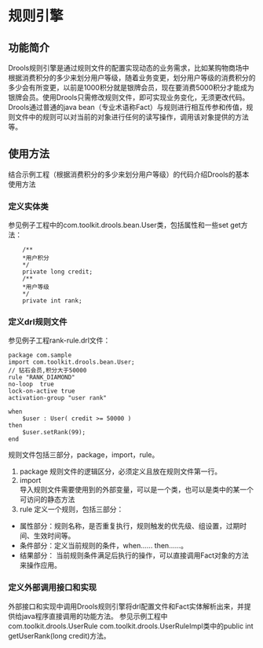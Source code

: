 # 规则引擎 #

## 功能简介 
 
Drools规则引擎是通过规则文件的配置实现动态的业务需求，比如某购物商场中根据消费积分的多少来划分用户等级，随着业务变更，划分用户等级的消费积分的多少会有所变更，以前是1000积分就是银牌会员，现在要消费5000积分才能成为银牌会员。使用Drools只需修改规则文件，即可实现业务变化，无须更改代码。
Drools通过普通的java bean（专业术语称Fact）与规则进行相互传参和传值，规则文件中的规则可以对当前的对象进行任何的读写操作，调用该对象提供的方法等。
## 使用方法 ##
结合示例工程（根据消费积分的多少来划分用户等级）的代码介绍Drools的基本使用方法
### 定义实体类 ###
参见例子工程中的com.toolkit.drools.bean.User类，包括属性和一些set get方法：

		/** 
		*用户积分
	 	*/
		private long credit;
		/**
		*用户等级
	 	*/
		private int rank;

### 定义drl规则文件 ###
参见例子工程rank-rule.drl文件：

	package com.sample
	import com.toolkit.drools.bean.User;
	// 钻石会员,积分大于50000
	rule "RANK_DIAMOND"
	no-loop  true
	lock-on-active true
	activation-group "user rank"
	
    when
        $user : User( credit >= 50000 ) 
    then
		$user.setRank(99);	
	end

规则文件包括三部分，package，import，rule。

1. package 
规则文件的逻辑区分，必须定义且放在规则文件第一行。
2. import  
导入规则文件需要使用到的外部变量，可以是一个类，也可以是类中的某一个可访问的静态方法 	
3. rule
定义一个规则，包括三部分：  
 - 属性部分：规则名称，是否重复执行，规则触发的优先级、组设置，过期时间、生效时间等。
 - 条件部分：定义当前规则的条件，when...... then......。
 - 结果部分： 当前规则条件满足后执行的操作，可以直接调用Fact对象的方法来操作应用。
 
### 定义外部调用接口和实现 ###
外部接口和实现中调用Drools规则引擎将drl配置文件和Fact实体解析出来，并提供给java程序直接调用的功能方法。
参见示例工程中
com.toolkit.drools.UserRule
com.toolkit.drools.UserRuleImpl类中的public int getUserRank(long credit)方法。

  
